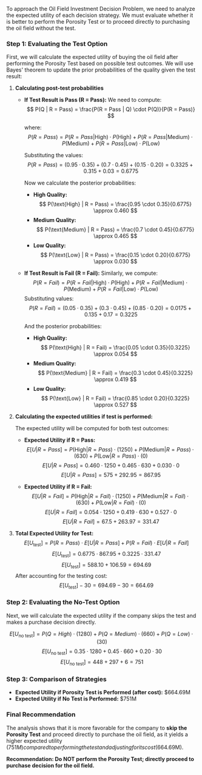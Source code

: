 To approach the Oil Field Investment Decision Problem, we need to analyze the expected utility of each decision strategy. We must evaluate whether it is better to perform the Porosity Test or to proceed directly to purchasing the oil field without the test.

### Step 1: Evaluating the Test Option

First, we will calculate the expected utility of buying the oil field after performing the Porosity Test based on possible test outcomes. We will use Bayes' theorem to update the prior probabilities of the quality given the test result:

1. **Calculating post-test probabilities**

   - **If Test Result is Pass (R = Pass):**
     We need to compute: 
     $$
     P(Q | R = Pass) = \frac{P(R = Pass | Q) \cdot P(Q)}{P(R = Pass)}
     $$

      where:
      $$
      P(R = Pass) = P(R = Pass | \text{High}) \cdot P(\text{High}) + P(R = Pass | \text{Medium}) \cdot P(\text{Medium}) + P(R = Pass | \text{Low}) \cdot P(\text{Low})
      $$

      Substituting the values:
      $$
      P(R = Pass) = (0.95 \cdot 0.35) + (0.7 \cdot 0.45) + (0.15 \cdot 0.20) = 0.3325 + 0.315 + 0.03 = 0.6775
      $$

      Now we calculate the posterior probabilities:
      - **High Quality:**  
      $$
      P(\text{High} | R = Pass) = \frac{0.95 \cdot 0.35}{0.6775} \approx 0.460
      $$
      - **Medium Quality:**  
      $$
      P(\text{Medium} | R = Pass) = \frac{0.7 \cdot 0.45}{0.6775} \approx 0.465
      $$
      - **Low Quality:**  
      $$
      P(\text{Low} | R = Pass) = \frac{0.15 \cdot 0.20}{0.6775} \approx 0.030
      $$

   - **If Test Result is Fail (R = Fail):**
     Similarly, we compute:
     $$
     P(R = Fail) = P(R = Fail | \text{High}) \cdot P(\text{High}) + P(R = Fail | \text{Medium}) \cdot P(\text{Medium}) + P(R = Fail | \text{Low}) \cdot P(\text{Low})
     $$
     Substituting values:
     $$
     P(R = Fail) = (0.05 \cdot 0.35) + (0.3 \cdot 0.45) + (0.85 \cdot 0.20) = 0.0175 + 0.135 + 0.17 = 0.3225
     $$

      And the posterior probabilities:
      - **High Quality:**  
      $$
      P(\text{High} | R = Fail) = \frac{0.05 \cdot 0.35}{0.3225} \approx 0.054
      $$
      - **Medium Quality:**  
      $$
      P(\text{Medium} | R = Fail) = \frac{0.3 \cdot 0.45}{0.3225} \approx 0.419
      $$
      - **Low Quality:**  
      $$
      P(\text{Low} | R = Fail) = \frac{0.85 \cdot 0.20}{0.3225} \approx 0.527
      $$

2. **Calculating the expected utilities if test is performed:**

   The expected utility will be computed for both test outcomes:

   - **Expected Utility if R = Pass:**
   $$
   E[U | R = Pass] = P(\text{High} | R = Pass) \cdot (1250) + P(\text{Medium} | R = Pass) \cdot (630) + P(\text{Low} | R = Pass) \cdot (0)
   $$
   $$
   E[U | R = Pass] = 0.460 \cdot 1250 + 0.465 \cdot 630 + 0.030 \cdot 0
   $$
   $$
   E[U | R = Pass] = 575 + 292.95 = 867.95
   $$

   - **Expected Utility if R = Fail:**
   $$
   E[U | R = Fail] = P(\text{High} | R = Fail) \cdot (1250) + P(\text{Medium} | R = Fail) \cdot (630) + P(\text{Low} | R = Fail) \cdot (0)
   $$
   $$
   E[U | R = Fail] = 0.054 \cdot 1250 + 0.419 \cdot 630 + 0.527 \cdot 0
   $$
   $$
   E[U | R = Fail] = 67.5 + 263.97 = 331.47
   $$

3. **Total Expected Utility for Test:**
   $$
   E[U_{\text{test}}] = P(R = Pass) \cdot E[U | R = Pass] + P(R = Fail) \cdot E[U | R = Fail]
   $$
   $$
   E[U_{\text{test}}] = 0.6775 \cdot 867.95 + 0.3225 \cdot 331.47
   $$
   $$
   E[U_{\text{test}}] = 588.10 + 106.59 = 694.69
   $$
   After accounting for the testing cost:
   $$
   E[U_{\text{test}}] - 30 = 694.69 - 30 = 664.69
   $$

### Step 2: Evaluating the No-Test Option

Next, we will calculate the expected utility if the company skips the test and makes a purchase decision directly.

$$
E[U_{\text{no test}}] = P(Q = High) \cdot (1280) + P(Q = Medium) \cdot (660) + P(Q = Low) \cdot (30)
$$
$$
E[U_{\text{no test}}] = 0.35 \cdot 1280 + 0.45 \cdot 660 + 0.20 \cdot 30
$$
$$
E[U_{\text{no test}}] = 448 + 297 + 6 = 751
$$

### Step 3: Comparison of Strategies

- **Expected Utility if Porosity Test is Performed (after cost):** $664.69M
- **Expected Utility if No Test is Performed:** $751M

### Final Recommendation

The analysis shows that it is more favorable for the company to **skip the Porosity Test** and proceed directly to purchase the oil field, as it yields a higher expected utility ($751M) compared to performing the test and adjusting for its cost ($664.69M).

**Recommendation: Do NOT perform the Porosity Test; directly proceed to purchase decision for the oil field.**